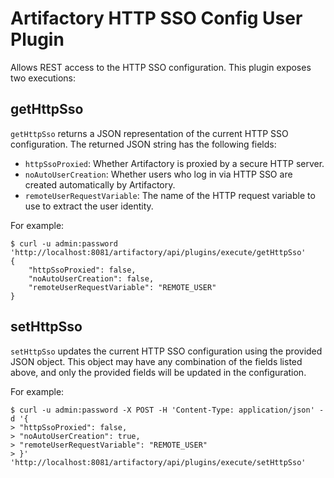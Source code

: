 Artifactory HTTP SSO Config User Plugin
=======================================

Allows REST access to the HTTP SSO configuration. This plugin exposes two
executions:

getHttpSso
----------

`getHttpSso` returns a JSON representation of the current HTTP SSO
configuration. The returned JSON string has the following fields:

- `httpSsoProxied`: Whether Artifactory is proxied by a secure HTTP server.
- `noAutoUserCreation`: Whether users who log in via HTTP SSO are created
  automatically by Artifactory.
- `remoteUserRequestVariable`: The name of the HTTP request variable to use to
  extract the user identity.

For example:

```
$ curl -u admin:password 'http://localhost:8081/artifactory/api/plugins/execute/getHttpSso'
{
    "httpSsoProxied": false,
    "noAutoUserCreation": false,
    "remoteUserRequestVariable": "REMOTE_USER"
}
```

setHttpSso
----------

`setHttpSso` updates the current HTTP SSO configuration using the provided JSON
object. This object may have any combination of the fields listed above, and
only the provided fields will be updated in the configuration.

For example:

```
$ curl -u admin:password -X POST -H 'Content-Type: application/json' -d '{
> "httpSsoProxied": false,
> "noAutoUserCreation": true,
> "remoteUserRequestVariable": "REMOTE_USER"
> }' 'http://localhost:8081/artifactory/api/plugins/execute/setHttpSso'
```
